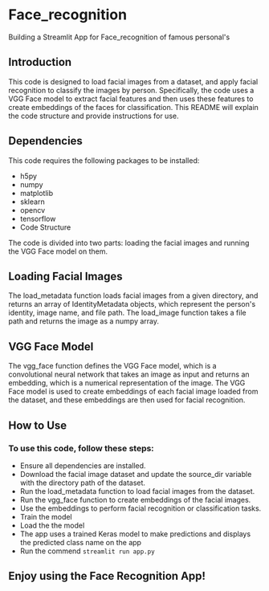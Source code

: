 # Face_recognition
Building a Streamlit App for Face_recognition of famous personal's 

## **Introduction**
This code is designed to load facial images from a dataset, and apply facial recognition to classify the images by person. Specifically, the code uses a VGG Face model to extract facial features and then uses these features to create embeddings of the faces for classification. This README will explain the code structure and provide instructions for use.

## **Dependencies**
This code requires the following packages to be installed:

- h5py
- numpy
- matplotlib
- sklearn
- opencv
- tensorflow
- Code Structure

The code is divided into two parts: loading the facial images and running the VGG Face model on them.

## **Loading Facial Images**
The load_metadata function loads facial images from a given directory, and returns an array of IdentityMetadata objects, which represent the person's identity, image name, and file path. The load_image function takes a file path and returns the image as a numpy array.

## **VGG Face Model**
The vgg_face function defines the VGG Face model, which is a convolutional neural network that takes an image as input and returns an embedding, which is a numerical representation of the image. The VGG Face model is used to create embeddings of each facial image loaded from the dataset, and these embeddings are then used for facial recognition.

## **How to Use**
### **To use this code, follow these steps:**

- Ensure all dependencies are installed.
- Download the facial image dataset and update the source_dir variable with the directory path of the dataset.
- Run the load_metadata function to load facial images from the dataset.
- Run the vgg_face function to create embeddings of the facial images.
- Use the embeddings to perform facial recognition or classification tasks.
- Train the model
- Load the the model 
- The app uses a trained Keras model to make predictions and displays the predicted class name on the app
- Run the commend ```streamlit run app.py```


## **Enjoy using the Face Recognition App!**

